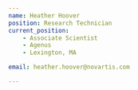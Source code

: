 ```yaml
---
name: Heather Hoover
position: Research Technician
current_position:
    - Associate Scientist
    - Agenus
    - Lexington, MA

email: heather.hoover@novartis.com

---
```

